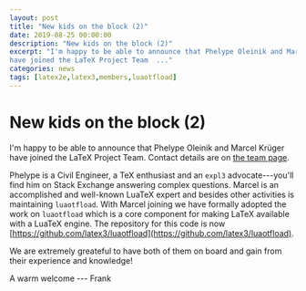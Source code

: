 ```yaml
---
layout: post
title: "New kids on the block (2)"
date: 2019-08-25 00:00:00
description: "New kids on the block (2)"
excerpt: "I'm happy to be able to announce that Phelype Oleinik and Marcel Krüger
have joined the LaTeX Project Team  ..."
categories: news
tags: [latex2e,latex3,members,luaotfload]
---
```


# New kids on the block (2)

I'm happy to be able to announce that Phelype Oleinik and Marcel Krüger
have joined the LaTeX Project Team. Contact
details are on [the team page]({{site.baseurl}}/about/team).


Phelype is a Civil Engineer, a TeX enthusiast and an `expl3`
advocate---you'll find him on Stack Exchange answering complex
questions.  Marcel is an accomplished and well-known LuaTeX expert and
besides other activities is maintaining `luaotfload`.  With Marcel
joining we have formally adopted the work on `luaotfload` which is a
core component for making LaTeX available with a LuaTeX engine.  The
repository for this code is now
[https://github.com/latex3/luaotfload](https://github.com/latex3/luaotfload).


We are extremely greateful to have both of them on board and gain from their
experience and knowledge!


A warm welcome ---
Frank


